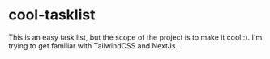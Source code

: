 # cool-tasklist
This is an easy task list, but the scope of the project is to make it cool :). I'm trying to get familiar with TailwindCSS and NextJs.
